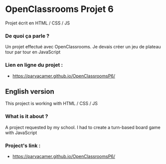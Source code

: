 # OpenClassrooms Projet 6

Projet écrit en HTML / CSS / JS

### De quoi ça parle ?
Un projet effectué avec OpenClassrooms. Je devais créer un jeu de plateau tour par tour en JavaScript

### Lien en ligne du projet :
- https://parvacamer.github.io/OpenClassroomsP6/

## English version

This project is working with HTML / CSS / JS

### What is it about ?
A project requested by my school. I had to create a turn-based board game with JavaScript

### Project's link :
- https://parvacamer.github.io/OpenClassroomsP6/
